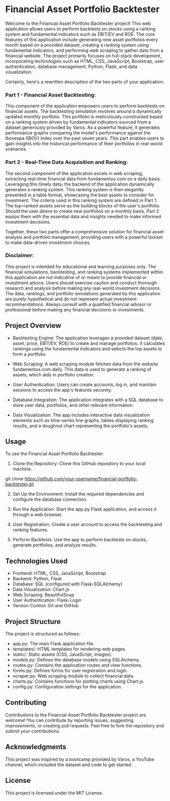 # Financial Asset Portfolio Backtester

Welcome to the Financial Asset Portfolio Backtester project! This web application allows users to perform backtests on stocks using a ranking system and fundamental indicators such as EBIT/EV and ROE. The core features of this application include generating new asset portfolios every month based on a provided dataset, creating a ranking system using fundamental indicators, and performing web scraping to gather data from a financial website. The project primarily focuses on full-stack development, incorporating technologies such as HTML, CSS, JavaScript, Bootstrap, user authentication, database management, Python, Flask, and data visualization.

Certainly, here's a rewritten description of the two parts of your application:

### Part 1 - Financial Asset Backtesting:

This component of the application empowers users to perform backtests on financial assets. The backtesting simulation revolves around a dynamically updated monthly portfolio. This portfolio is meticulously constructed based on a ranking system driven by fundamental indicators sourced from a dataset generously provided by Varos. As a powerful feature, it generates performance graphs comparing the model's performance against the Ibovespa (IBOV) index over the past seven years. This part enables users to gain insights into the historical performance of their portfolios in real-world scenarios.

### Part 2 - Real-Time Data Acquisition and Ranking:

The second component of the application excels in web scraping, extracting real-time financial data from fundamentus.com on a daily basis. Leveraging this timely data, the backend of the application dynamically generates a ranking system. This ranking system is then elegantly presented in a table format, showcasing the best assets to consider for investment. The criteria used in this ranking system are defined in Part 1. The top-ranked assets serve as the building blocks of the user's portfolio. Should the user desire to create new portfolios on a monthly basis, Part 2 equips them with the essential data and insights needed to make informed investment decisions.

Together, these two parts offer a comprehensive solution for financial asset analysis and portfolio management, providing users with a powerful toolset to make data-driven investment choices.

### Disclaimer:

This project is intended for educational and learning purposes only. The financial simulations, backtesting, and ranking systems implemented within this application are not indicative of or meant to provide financial or investment advice. Users should exercise caution and conduct thorough research and analysis before making any real-world investment decisions. The data, rankings, and portfolio simulations generated by this application are purely hypothetical and do not represent actual investment recommendations. Always consult with a qualified financial advisor or professional before making any financial decisions or investments.

## Project Overview
- Backtesting Engine: The application leverages a provided dataset (date, asset, price, EBIT/EV, ROE) to create and manage portfolios. It calculates rankings using the fundamental indicators and selects the top assets to form a portfolio.

- Web Scraping: A web scraping module fetches data from the website fundamentus.com daily. This data is used to generate a ranking of assets, which aids in portfolio creation.

- User Authentication: Users can create accounts, log in, and maintain sessions to access the app's features securely.

- Database Integration: The application integrates with a SQL database to store user data, portfolios, and other relevant information.

- Data Visualization: The app includes interactive data visualization elements such as time-series line graphs, tables displaying ranking results, and a doughnut chart representing the portfolio's assets.

## Usage

To use the Financial Asset Portfolio Backtester:

1. Clone the Repository: Clone this GitHub repository to your local machine.

git clone https://github.com/your-username/financial-portfolio-backtester.git

2. Set Up the Environment: Install the required dependencies and configure the database connection.

3. Run the Application: Start the app.py Flask application, and access it through a web browser.

4. User Registration: Create a user account to access the backtesting and ranking features.

5. Perform Backtests: Use the app to perform backtests on stocks, generate portfolios, and analyze results.

## Technologies Used
- Frontend: HTML, CSS, JavaScript, Bootstrap
- Backend: Python, Flask
- Database: SQL (configured with Flask-SQLAlchemy)
- Data Visualization: Chart.js
- Web Scraping: BeautifulSoup
- User Authentication: Flask-Login
- Version Control: Git and GitHub

## Project Structure

The project is structured as follows:

- app.py: The main Flask application file.
- templates/: HTML templates for rendering web pages.
- static/: Static assets (CSS, JavaScript, images).
- models.py: Defines the database models using SQLAlchemy.
- routes.py: Contains the application routes and view functions.
- forms.py: Defines forms for user registration and login.
- scraper.py: Web scraping module to collect financial data.
- charts.py: Contains functions for plotting charts using Chart.js.
- config.py: Configuration settings for the application.

## Contributing

Contributions to the Financial Asset Portfolio Backtester project are welcome! You can contribute by reporting issues, suggesting improvements, or creating pull requests. Feel free to fork the repository and submit your contributions.

## Acknowledgments

This project was inspired by a bootcamp provided by Varos, a YouTube channel, which included the dataset and code to get started.

## License

This project is licensed under the MIT License.
